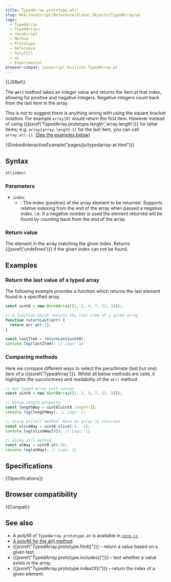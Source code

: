 ```yaml
---
title: TypedArray.prototype.at()
slug: Web/JavaScript/Reference/Global_Objects/TypedArray/at
tags:
  - TypedArray
  - TypedArrays
  - JavaScript
  - Method
  - Prototype
  - Reference
  - Polyfill
  - at
  - Experimental
browser-compat: javascript.builtins.TypedArray.at
---
```

{{JSRef}}

The **`at()`** method takes an integer value and returns the item at that index,
allowing for positive and negative integers. Negative integers count back from
the last item in the array.

This is not to suggest there is anything wrong with using the square bracket
notation. For example `array[0]` would return the first item. However instead of
using
{{jsxref('TypedArray.prototype.length','array.length')}} for
latter items; e.g. `array[array.length-1]` for the last item, you can call
`array.at(-1)`. [(See the examples below)](#Examples)

{{EmbedInteractiveExample("pages/js/typedarray-at.html")}}

## Syntax

```js
at(index)
```

### Parameters

- `index`
  - : The index (position) of the array element to be returned. Supports
    relative indexing from the end of the array when passed a negative index.
    i.e. If a negative number is used the element returned will be found by
    counting back from the end of the array.

### Return value

The element in the array matching the given index. Returns
{{jsxref('undefined')}} if the given index can not be found.

## Examples

### Return the last value of a typed array

The following example provides a function which returns the last element found
in a specified array.

```js
const uint8 = new Uint8Array([1, 2, 4, 7, 11, 18]);

// A function which returns the last item of a given array
function returnLast(arr) {
  return arr.at(-1);
}

const lastItem = returnLast(uint8);
console.log(lastItem); // Logs: 18
```

### Comparing methods

Here we compare different ways to select the penultimate (last but one) item of
a {{jsxref('TypedArray')}}. Whilst all below methods are valid, it
highlights the succinctness and readability of the `at()` method.

```js
// Our typed array with values
const uint8 = new Uint8Array([1, 2, 4, 7, 11, 18]);

// Using length property
const lengthWay = uint8[uint8.length-2];
console.log(lengthWay); // Logs: 11

// Using slice() method. Note an array is returned
const sliceWay = uint8.slice(-2, -1);
console.log(sliceWay[0]); // Logs: 11

// Using at() method
const atWay = uint8.at(-2);
console.log(atWay); // Logs: 11
```

## Specifications

{{Specifications}}

## Browser compatibility

{{Compat}}

## See also

- A polyfill of `TypedArray.prototype.at` is available in
  [`core-js`](https://github.com/zloirock/core-js#relative-indexing-method)
- [A polyfill for the at() method](https://github.com/tc39/proposal-relative-indexing-method#polyfill).
- {{jsxref("TypedArray.prototype.find()")}} – return a value
  based on a given test.
- {{jsxref("TypedArray.prototype.includes()")}} – test whether a
  value exists in the array.
- {{jsxref("TypedArray.prototype.indexOf()")}} – return the
  index of a given element.
